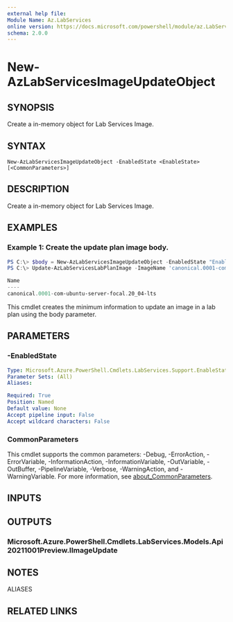 ```yaml
---
external help file:
Module Name: Az.LabServices
online version: https://docs.microsoft.com/powershell/module/az.LabServices/new-AzLabServicesImageObject
schema: 2.0.0
---
```


# New-AzLabServicesImageUpdateObject

## SYNOPSIS
Create a in-memory object for Lab Services Image.

## SYNTAX

```
New-AzLabServicesImageUpdateObject -EnabledState <EnableState> [<CommonParameters>]
```

## DESCRIPTION
Create a in-memory object for Lab Services Image.

## EXAMPLES

### Example 1: Create the update plan image body.
```powershell
PS C:\> $body = New-AzLabServicesImageUpdateObject -EnabledState "Enabled"
PS C:\> Update-AzLabServicesLabPlanImage -ImageName 'canonical.0001-com-ubuntu-server-focal.20_04-lts' -LabPlanName "Plan Name" -ResourceGroupName "Group Name" -Body $body

Name
----
canonical.0001-com-ubuntu-server-focal.20_04-lts
```

This cmdlet creates the minimum information to update an image in a lab plan using the body parameter.

## PARAMETERS

### -EnabledState


```yaml
Type: Microsoft.Azure.PowerShell.Cmdlets.LabServices.Support.EnableState
Parameter Sets: (All)
Aliases:

Required: True
Position: Named
Default value: None
Accept pipeline input: False
Accept wildcard characters: False
```

### CommonParameters
This cmdlet supports the common parameters: -Debug, -ErrorAction, -ErrorVariable, -InformationAction, -InformationVariable, -OutVariable, -OutBuffer, -PipelineVariable, -Verbose, -WarningAction, and -WarningVariable. For more information, see [about_CommonParameters](http://go.microsoft.com/fwlink/?LinkID=113216).

## INPUTS

## OUTPUTS

### Microsoft.Azure.PowerShell.Cmdlets.LabServices.Models.Api20211001Preview.IImageUpdate

## NOTES

ALIASES

## RELATED LINKS

